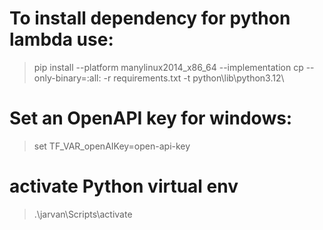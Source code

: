 # To install dependency for python lambda use: 

> pip install --platform manylinux2014_x86_64 --implementation cp --only-binary=:all: -r requirements.txt -t python\lib\python3.12\

# Set an OpenAPI key for windows: 

> set TF_VAR_openAIKey=open-api-key

# activate Python virtual env

> .\jarvan\Scripts\activate

